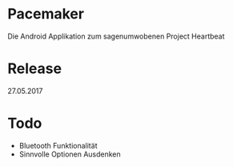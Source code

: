 # Pacemaker

Die Android Applikation zum sagenumwobenen Project Heartbeat

# Release

27.05.2017

# Todo

* Bluetooth Funktionalität
* Sinnvolle Optionen Ausdenken
